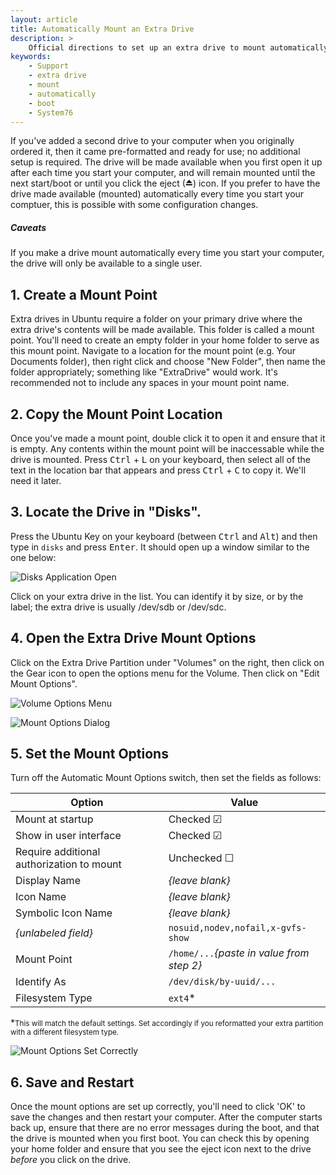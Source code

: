 ```yaml
---
layout: article
title: Automatically Mount an Extra Drive
description: >
    Official directions to set up an extra drive to mount automatically.
keywords:
    - Support
    - extra drive
    - mount 
    - automatically
    - boot
    - System76
---
```



If you've added a second drive to your computer when you originally ordered it, then it came pre-formatted and ready for use; no additional setup is required. The drive will be made available when you first open it up after each time you start your computer, and will remain mounted until the next start/boot or until you click the eject (⏏) icon. If you prefer to have the drive made available (mounted) automatically every time you start your comptuer, this is possible with some configuration changes.

##### Caveats

If you make a drive mount automatically every time you start your computer, the drive will only be available to a single user. 


## 1. Create a Mount Point

Extra drives in Ubuntu require a folder on your primary drive where the extra drive's contents will be made available. This folder is called a mount point. You'll need to create an empty folder in your home folder to serve as this mount point. Navigate to a location for the mount point (e.g. Your Documents folder), then right click and choose "New Folder", then name the folder appropriately; something like "ExtraDrive" would work. It's recommended not to include any spaces in your mount point name. 


## 2. Copy the Mount Point Location

Once you've made a mount point, double click it to open it and ensure that it is empty. Any contents within the mount point will be inaccessable while the drive is mounted. Press <kbd>Ctrl</kbd> + <kbd>L</kbd> on your keyboard, then select all of the text in the location bar that appears and press <kbd>Ctrl</kbd> + <kbd>C</kbd> to copy it. We'll need it later.


## 3. Locate the Drive in "Disks".

Press the Ubuntu Key on your keyboard (between <kbd>Ctrl</kbd> and <kbd>Alt</kbd>) and then type in `disks` and press <kbd>Enter</kbd>. It should open up a window similar to the one below:

![Disks Application Open](http://archive.system76.com/images/drive-instructions/Step1.png)

Click on your extra drive in the list. You can identify it by size, or by the label; the extra drive is usually /dev/sdb or /dev/sdc.


## 4. Open the Extra Drive Mount Options

Click on the Extra Drive Partition under "Volumes" on the right, then click on the Gear icon to open the options menu for the Volume. Then click on "Edit Mount Options".

![Volume Options Menu](http://archive.system76.com/images/drive-instructions/Step2.png)

![Mount Options Dialog](http://archive.system76.com/images/drive-instructions/Step3.png)


## 5. Set the Mount Options

Turn off the Automatic Mount Options switch, then set the fields as follows:

Option                                     | Value
-------------------------------------------|-------
Mount at startup                           | Checked ☑
Show in user interface                     | Checked ☑
Require additional authorization to mount  | Unchecked ☐
Display Name                               | *{leave blank}*
Icon Name                                  | *{leave blank}*
Symbolic Icon Name                         | *{leave blank}*
*{unlabeled field}*                        | `nosuid,nodev,nofail,x-gvfs-show`
Mount Point                                | `/home/...`*{paste in value from step 2}*
Identify As                                | `/dev/disk/by-uuid/...`
Filesystem Type                            | `ext4`*

*<small>This will match the default settings. Set accordingly if you reformatted your extra partition with a different filesystem type.</small>

![Mount Options Set Correctly](http://archive.system76.com/images/drive-instructions/Step4.png)

## 6. Save and Restart

Once the mount options are set up correctly, you'll need to click 'OK' to save the changes and then restart your computer. After the computer starts back up, ensure that there are no error messages during the boot, and that the drive is mounted when you first boot. You can check this by opening your home folder and ensure that you see the eject icon next to the drive *before* you click on the drive.
